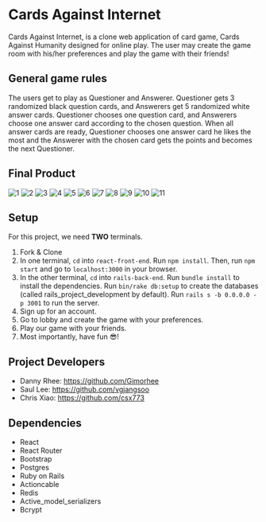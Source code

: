 # Cards Against Internet

Cards Against Internet, is a clone web application of card game, Cards Against Humanity designed for online play. The user may create the game room with his/her preferences and play the game with their friends!


## General game rules
The users get to play as Questioner and Answerer. Questioner gets 3 randomized black question cards, and Answerers get 5 randomized white answer cards. Questioner chooses one question card, and Answerers choose one answer card according to the chosen question. When all answer cards are ready, Questioner chooses one answer card he likes the most and the Answerer with the chosen card gets the points and becomes the next Questioner.

## Final Product
![1](https://github.com/Gimorhee/Cards-Against-the-Internet/blob/master/images/1.png)
![2](https://github.com/Gimorhee/Cards-Against-the-Internet/blob/master/images/2.png)
![3](https://github.com/Gimorhee/Cards-Against-the-Internet/blob/master/images/3.png)
![4](https://github.com/Gimorhee/Cards-Against-the-Internet/blob/master/images/4.png)
![5](https://github.com/Gimorhee/Cards-Against-the-Internet/blob/master/images/5.png)
![6](https://github.com/Gimorhee/Cards-Against-the-Internet/blob/master/images/6.png)
![7](https://github.com/Gimorhee/Cards-Against-the-Internet/blob/master/images/7.png)
![8](https://github.com/Gimorhee/Cards-Against-the-Internet/blob/master/images/8.png)
![9](https://github.com/Gimorhee/Cards-Against-the-Internet/blob/master/images/9.png)
![10](https://github.com/Gimorhee/Cards-Against-the-Internet/blob/master/images/10.png)
![11](https://github.com/Gimorhee/Cards-Against-the-Internet/blob/master/images/11.png)

## Setup
For this project, we need **TWO** terminals.
1. Fork & Clone
2. In one terminal, `cd` into `react-front-end`. Run `npm install`. Then, run `npm start` and go to `localhost:3000`  in your browser.
3. In the other terminal, `cd` into `rails-back-end`. Run `bundle install` to install the dependencies. Run `bin/rake db:setup` to create the databases (called rails_project_development by default). Run `rails s -b 0.0.0.0 -p 3001` to run the server.
3. Sign up for an account.
4. Go to lobby and create the game with your preferences.
5. Play our game with your friends.
6. Most importantly, have fun 😎!

## Project Developers
- Danny Rhee: https://github.com/Gimorhee
- Saul Lee: https://github.com/vgjangsoo
- Chris Xiao: https://github.com/csx773

## Dependencies
- React
- React Router
- Bootstrap
- Postgres
- Ruby on Rails 
- Actioncable
- Redis
- Active_model_serializers
- Bcrypt




